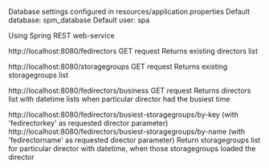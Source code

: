 Database settings configured in resources/application.properties
Default database: spm_database
Default user: spa

Using Spring REST web-service

http://localhost:8080/fedirectors GET request
Returns existing directors list

http://localhost:8080/storagegroups GET request
Returns existing storagegroups list

http://localhost:8080/fedirectors/business GET request
Returns directors list with datetime lists when particular director had the busiest time

http://localhost:8080/fedirectors/busiest-storagegroups/by-key (with 'fedirectorkey' as requested director parameter)
http://localhost:8080/fedirectors/busiest-storagegroups/by-name (with 'fedirectorname' as requested director parameter)
Return storagegroups list for particular director with datetime, when those storagegroups loaded the director

